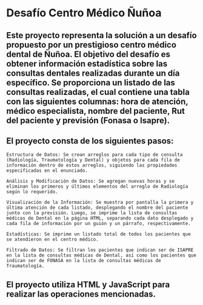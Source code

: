 # Desafío Centro Médico Ñuñoa

## Este proyecto representa la solución a un desafío propuesto por un prestigioso centro médico dental de Ñuñoa. El objetivo del desafío es obtener información estadística sobre las consultas dentales realizadas durante un día específico. Se proporciona un listado de las consultas realizadas, el cual contiene una tabla con las siguientes columnas: hora de atención, médico especialista, nombre del paciente, Rut del paciente y previsión (Fonasa o Isapre).

## El proyecto consta de los siguientes pasos:

    Estructura de Datos: Se crean arreglos para cada tipo de consulta (Radiología, Traumatología y Dental) y objetos para cada fila de información dentro de estos arreglos, siguiendo las propiedades especificadas en el enunciado.

    Análisis y Modificación de Datos: Se agregan nuevas horas y se eliminan los primeros y últimos elementos del arreglo de Radiología según lo requerido.

    Visualización de la Información: Se muestra por pantalla la primera y última atención de cada listado, desplegando el nombre del paciente junto con la previsión. Luego, se imprime la lista de consultas médicas de Dental en la página HTML, separando cada dato desplegado y cada fila de información por un guión y un párrafo, respectivamente.

    Estadísticas: Se imprime un listado total de todos los pacientes que se atendieron en el centro médico.

    Filtrado de Datos: Se filtran los pacientes que indican ser de ISAPRE en la lista de consultas médicas de Dental, así como los pacientes que indican ser de FONASA en la lista de consultas médicas de Traumatología.

## El proyecto utiliza HTML y JavaScript para realizar las operaciones mencionadas.
